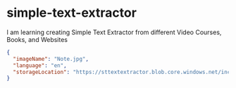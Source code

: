 # simple-text-extractor

I am learning creating Simple Text Extractor from different Video Courses, Books, and Websites

```json
{
  "imageName": "Note.jpg",
  "language": "en",
  "storageLocation": "https://sttextextractor.blob.core.windows.net/incoming-images/"
}
```
